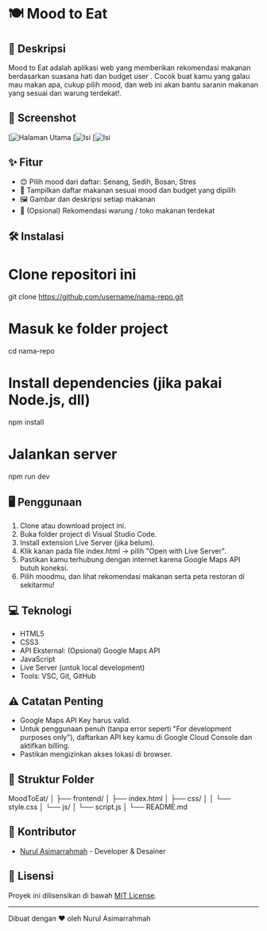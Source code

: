 # 🍽️ Mood  to Eat

## 📝 Deskripsi
Mood to Eat adalah aplikasi web yang memberikan rekomendasi makanan berdasarkan suasana hati dan budget user . Cocok buat kamu yang galau mau makan apa, cukup pilih mood, dan web ini akan bantu saranin makanan yang sesuai dan warung terdekat!.

## 📸 Screenshot
[![Halaman Utama](https://imgur.com/a/WohYYgK)
[![Isi](https://imgur.com/a/kFWv7A7)
[![Isi](https://imgur.com/a/AjhJrm9)

## ✨ Fitur
- 😊 Pilih mood dari daftar: Senang, Sedih, Bosan, Stres
- 🍱 Tampilkan daftar makanan sesuai mood dan budget yang dipilih
- 🖼️ Gambar dan deskripsi setiap makanan
- 📍 (Opsional) Rekomendasi warung / toko makanan terdekat

## 🛠️ Instalasi
# Clone repositori ini
git clone https://github.com/username/nama-repo.git
# Masuk ke folder project
cd nama-repo
# Install dependencies (jika pakai Node.js, dll)
npm install
# Jalankan server
npm run dev


## 🖥️ Penggunaan
1. Clone atau download project ini.
2. Buka folder project di Visual Studio Code.
3. Install extension Live Server (jika belum).
4. Klik kanan pada file index.html → pilih "Open with Live Server".
5. Pastikan kamu terhubung dengan internet karena Google Maps API butuh koneksi.
6. Pilih moodmu, dan lihat rekomendasi makanan serta peta restoran di sekitarmu!

## 💻 Teknologi
- HTML5
- CSS3
- API Eksternal: (Opsional) Google Maps API
- JavaScript
- Live Server (untuk local development)
- Tools: VSC, Git, GitHub

## ⚠️ Catatan Penting
- Google Maps API Key harus valid.
- Untuk penggunaan penuh (tanpa error seperti "For development purposes only"), daftarkan API key kamu di Google Cloud Console dan aktifkan billing.
- Pastikan mengizinkan akses lokasi di browser.

## 📂 Struktur Folder
MoodToEat/
│
├── frontend/
│   ├── index.html
│   ├── css/
│   │   └── style.css
│   └── js/
│       └── script.js
│
└── README.md

## 👥 Kontributor
- [Nurul Asimarrahmah](https://github.com/Asimaa251) - Developer & Desainer

## 📄 Lisensi
Proyek ini dilisensikan di bawah [MIT License](LICENSE).

---

Dibuat dengan ❤️ oleh Nurul Asimarrahmah
